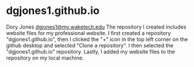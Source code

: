 # dgjones1.github.io
Dory Jones
dgjones1@my.waketech.edu
The repository I created includes website files for my professional website. 
I first created a repository "dgjones1.github.io", then I clicked the "+" icon in the top left
corner on the github desktop and selected "Clone a repository". I then selected the 
"dgjones1.github.io" repository. Lastly, I added my website files to the repository on my local
machine. 
